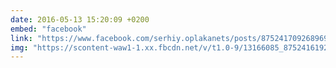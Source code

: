 ```yaml
---
date: 2016-05-13 15:20:09 +0200
embed: "facebook"
link: "https://www.facebook.com/serhiy.oplakanets/posts/875241709268969"
img: "https://scontent-waw1-1.xx.fbcdn.net/v/t1.0-9/13166085_875241619268978_3778862137539493561_n.jpg?oh=a4926c0f67f31baf306bda41a304f305&oe=594DBAAE"
---
```

